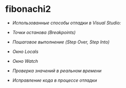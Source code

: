 # fibonachi2

* *Использованные способы отладки в Visual Studio:*

* *Точки останова (Breakpoints)*

* *Пошаговое выполнение (Step Over, Step Into)*

* *Окно Locals*

* *Окно Watch*

* *Проверка значений в реальном времени*

* *Исправление кода в процессе отладки*
